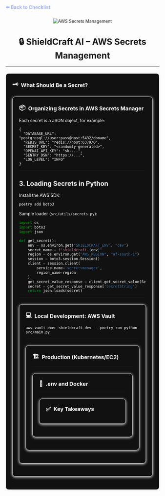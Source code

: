 <div style="margin-bottom:1.5em;">
  <a href="../checklist" style="color:#a5b4fc; font-weight:bold; text-decoration:none; font-size:1.1em;">⬅️ Back to Checklist</a>
</div>
<div align="center">
  <img src="https://img.shields.io/badge/Secrets%20Management-AWS%20%7C%20Vault%20%7C%20Best%20Practice-blueviolet?style=for-the-badge&logo=amazonaws&logoColor=white" alt="AWS Secrets Management" />
</div>
<h1 align="center">🔒 ShieldCraft AI – AWS Secrets Management</h1>

---

<section style="border:1px solid #e0e0e0; border-radius:10px; margin:1.5em 0; box-shadow:0 2px 8px #f0f0f0; padding:1.5em; background:#111; color:#fff;">
<h2 style="margin-top:0;display:flex;align-items:center;font-size:1.25em;gap:0.5em;">
  <span style="font-size:1.1em;">🗝️</span> What Should Be a Secret?
</h2>
<ul>
</ul>

<section style="border:1px solid #e0e0e0; border-radius:10px; margin:1.5em 0; box-shadow:0 2px 8px #f0f0f0; padding:1.5em; background:#111; color:#fff;">
<h2 style="margin-top:0;display:flex;align-items:center;font-size:1.25em;gap:0.5em;">
  <span style="font-size:1.1em;">📦</span> Organizing Secrets in AWS Secrets Manager
</h2>
<ul>
    <ul>
    </ul>
</ul>
Each secret is a JSON object, for example:
<pre><code>{
  "DATABASE_URL": "postgresql://user:pass@host:5432/dbname",
  "REDIS_URL": "redis://host:6379/0",
  "SECRET_KEY": "&lt;randomly-generated&gt;",
  "OPENAI_API_KEY": "sk-...",
  "SENTRY_DSN": "https://...",
  "LOG_LEVEL": "INFO"
}</code></pre>

---

## 3. Loading Secrets in Python

Install the AWS SDK:

```sh
poetry add boto3
```

Sample loader (`src/utils/secrets.py`):

```python
import os
import boto3
import json

def get_secret():
    env = os.environ.get("SHIELDCRAFT_ENV", "dev")
    secret_name = f"shieldcraft-{env}"
    region = os.environ.get("AWS_REGION", "af-south-1")
    session = boto3.session.Session()
    client = session.client(
        service_name='secretsmanager',
        region_name=region
    )
    get_secret_value_response = client.get_secret_value(SecretId=secret_name)
    secret = get_secret_value_response['SecretString']
    return json.loads(secret)
```

---

<section style="border:1px solid #e0e0e0; border-radius:10px; margin:1.5em 0; box-shadow:0 2px 8px #f0f0f0; padding:1.5em; background:#111; color:#fff;">
<h2 style="margin-top:0;display:flex;align-items:center;font-size:1.25em;gap:0.5em;">
  <span style="font-size:1.1em;">💻</span> Local Development: AWS Vault
</h2>
<ul>
</ul>
<pre><code>aws-vault exec shieldcraft-dev -- poetry run python src/main.py
</code></pre>
<ul>
</ul>

---

<section style="border:1px solid #e0e0e0; border-radius:10px; margin:1.5em 0; box-shadow:0 2px 8px #f0f0f0; padding:1.5em; background:#111; color:#fff;">
<h2 style="margin-top:0;display:flex;align-items:center;font-size:1.25em;gap:0.5em;">
  <span style="font-size:1.1em;">🏗️</span> Production (Kubernetes/EC2)
</h2>
<ul>
</ul>

---

<section style="border:1px solid #e0e0e0; border-radius:10px; margin:1.5em 0; box-shadow:0 2px 8px #f0f0f0; padding:1.5em; background:#111; color:#fff;">
<h2 style="margin-top:0;display:flex;align-items:center;font-size:1.25em;gap:0.5em;">
  <span style="font-size:1.1em;">🐳</span> .env and Docker
</h2>
<ul>
</ul>

---

<section style="border:1px solid #e0e0e0; border-radius:10px; margin:1.5em 0; box-shadow:0 2px 8px #f0f0f0; padding:1.5em; background:#111; color:#fff;">
<h2 style="margin-top:0;display:flex;align-items:center;font-size:1.25em;gap:0.5em;">
  <span style="font-size:1.1em;">✅</span> Key Takeaways
</h2>
<ul>
</ul>
